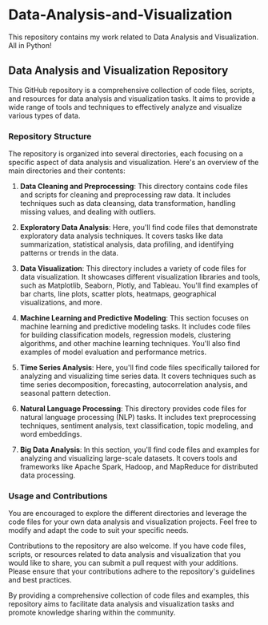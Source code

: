 # Data-Analysis-and-Visualization
This repository contains my work related to Data Analysis and Visualization. All in Python! 
## Data Analysis and Visualization Repository

This GitHub repository is a comprehensive collection of code files, scripts, and resources for data analysis and visualization tasks. It aims to provide a wide range of tools and techniques to effectively analyze and visualize various types of data.

### Repository Structure

The repository is organized into several directories, each focusing on a specific aspect of data analysis and visualization. Here's an overview of the main directories and their contents:

1. **Data Cleaning and Preprocessing**: This directory contains code files and scripts for cleaning and preprocessing raw data. It includes techniques such as data cleansing, data transformation, handling missing values, and dealing with outliers.

2. **Exploratory Data Analysis**: Here, you'll find code files that demonstrate exploratory data analysis techniques. It covers tasks like data summarization, statistical analysis, data profiling, and identifying patterns or trends in the data.

3. **Data Visualization**: This directory includes a variety of code files for data visualization. It showcases different visualization libraries and tools, such as Matplotlib, Seaborn, Plotly, and Tableau. You'll find examples of bar charts, line plots, scatter plots, heatmaps, geographical visualizations, and more.

4. **Machine Learning and Predictive Modeling**: This section focuses on machine learning and predictive modeling tasks. It includes code files for building classification models, regression models, clustering algorithms, and other machine learning techniques. You'll also find examples of model evaluation and performance metrics.

5. **Time Series Analysis**: Here, you'll find code files specifically tailored for analyzing and visualizing time series data. It covers techniques such as time series decomposition, forecasting, autocorrelation analysis, and seasonal pattern detection.

6. **Natural Language Processing**: This directory provides code files for natural language processing (NLP) tasks. It includes text preprocessing techniques, sentiment analysis, text classification, topic modeling, and word embeddings.

7. **Big Data Analysis**: In this section, you'll find code files and examples for analyzing and visualizing large-scale datasets. It covers tools and frameworks like Apache Spark, Hadoop, and MapReduce for distributed data processing.

### Usage and Contributions

You are encouraged to explore the different directories and leverage the code files for your own data analysis and visualization projects. Feel free to modify and adapt the code to suit your specific needs.

Contributions to the repository are also welcome. If you have code files, scripts, or resources related to data analysis and visualization that you would like to share, you can submit a pull request with your additions. Please ensure that your contributions adhere to the repository's guidelines and best practices.

By providing a comprehensive collection of code files and examples, this repository aims to facilitate data analysis and visualization tasks and promote knowledge sharing within the community.

